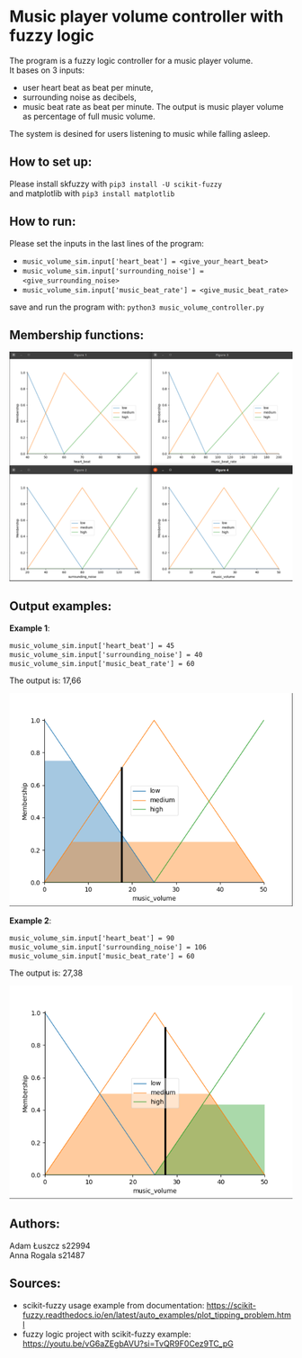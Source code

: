 # Music player volume controller with fuzzy logic

The program is a fuzzy logic controller for a music player volume.  
It bases on 3 inputs:
- user heart beat as beat per minute,
- surrounding noise as decibels,
- music beat rate as beat per minute.
The output is music player volume as percentage of full music volume.

The system is desined for users listening to music while falling asleep.

## How to set up:
Please install skfuzzy with `pip3 install -U scikit-fuzzy`  
and matplotlib with `pip3 install matplotlib`

## How to run:
Please set the inputs in the last lines of the program:
- `music_volume_sim.input['heart_beat'] = <give_your_heart_beat>`
- `music_volume_sim.input['surrounding_noise'] = <give_surrounding_noise>`
- `music_volume_sim.input['music_beat_rate'] = <give_music_beat_rate>`

save and run the program with: `python3 music_volume_controller.py`

## Membership functions:
![Membership funcions](membership_functions.png)

## Output examples:
**Example 1**:
```
music_volume_sim.input['heart_beat'] = 45
music_volume_sim.input['surrounding_noise'] = 40
music_volume_sim.input['music_beat_rate'] = 60
```

The output is: 17,66

![Example of the output](example_1.png)

**Example 2**:
```
music_volume_sim.input['heart_beat'] = 90
music_volume_sim.input['surrounding_noise'] = 106
music_volume_sim.input['music_beat_rate'] = 60
```

The output is: 27,38

![Example of the output](example_2.png)

## Authors:
Adam Łuszcz s22994  
Anna Rogala s21487

## Sources:
- scikit-fuzzy usage example from documentation: https://scikit-fuzzy.readthedocs.io/en/latest/auto_examples/plot_tipping_problem.html
- fuzzy logic project with scikit-fuzzy example: https://youtu.be/vG6aZEgbAVU?si=TvQR9F0Cez9TC_pG